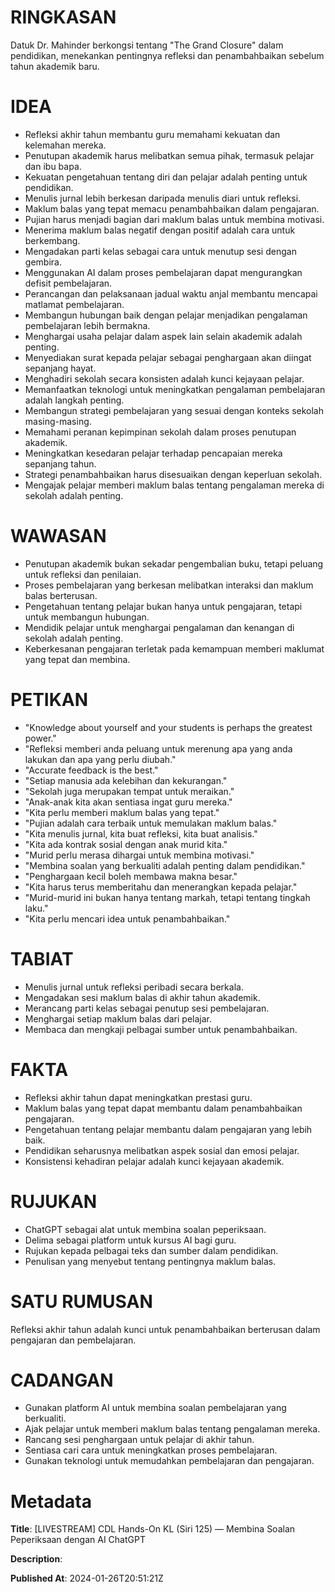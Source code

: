 # RINGKASAN
Datuk Dr. Mahinder berkongsi tentang "The Grand Closure" dalam pendidikan, menekankan pentingnya refleksi dan penambahbaikan sebelum tahun akademik baru.

# IDEA
- Refleksi akhir tahun membantu guru memahami kekuatan dan kelemahan mereka.
- Penutupan akademik harus melibatkan semua pihak, termasuk pelajar dan ibu bapa.
- Kekuatan pengetahuan tentang diri dan pelajar adalah penting untuk pendidikan.
- Menulis jurnal lebih berkesan daripada menulis diari untuk refleksi.
- Maklum balas yang tepat memacu penambahbaikan dalam pengajaran.
- Pujian harus menjadi bagian dari maklum balas untuk membina motivasi.
- Menerima maklum balas negatif dengan positif adalah cara untuk berkembang.
- Mengadakan parti kelas sebagai cara untuk menutup sesi dengan gembira.
- Menggunakan AI dalam proses pembelajaran dapat mengurangkan defisit pembelajaran.
- Perancangan dan pelaksanaan jadual waktu anjal membantu mencapai matlamat pembelajaran.
- Membangun hubungan baik dengan pelajar menjadikan pengalaman pembelajaran lebih bermakna.
- Menghargai usaha pelajar dalam aspek lain selain akademik adalah penting.
- Menyediakan surat kepada pelajar sebagai penghargaan akan diingat sepanjang hayat.
- Menghadiri sekolah secara konsisten adalah kunci kejayaan pelajar.
- Memanfaatkan teknologi untuk meningkatkan pengalaman pembelajaran adalah langkah penting.
- Membangun strategi pembelajaran yang sesuai dengan konteks sekolah masing-masing.
- Memahami peranan kepimpinan sekolah dalam proses penutupan akademik.
- Meningkatkan kesedaran pelajar terhadap pencapaian mereka sepanjang tahun.
- Strategi penambahbaikan harus disesuaikan dengan keperluan sekolah.
- Mengajak pelajar memberi maklum balas tentang pengalaman mereka di sekolah adalah penting.

# WAWASAN
- Penutupan akademik bukan sekadar pengembalian buku, tetapi peluang untuk refleksi dan penilaian.
- Proses pembelajaran yang berkesan melibatkan interaksi dan maklum balas berterusan.
- Pengetahuan tentang pelajar bukan hanya untuk pengajaran, tetapi untuk membangun hubungan.
- Mendidik pelajar untuk menghargai pengalaman dan kenangan di sekolah adalah penting.
- Keberkesanan pengajaran terletak pada kemampuan memberi maklumat yang tepat dan membina.
  
# PETIKAN
- "Knowledge about yourself and your students is perhaps the greatest power."
- "Refleksi memberi anda peluang untuk merenung apa yang anda lakukan dan apa yang perlu diubah."
- "Accurate feedback is the best."
- "Setiap manusia ada kelebihan dan kekurangan."
- "Sekolah juga merupakan tempat untuk meraikan."
- "Anak-anak kita akan sentiasa ingat guru mereka."
- "Kita perlu memberi maklum balas yang tepat."
- "Pujian adalah cara terbaik untuk memulakan maklum balas."
- "Kita menulis jurnal, kita buat refleksi, kita buat analisis."
- "Kita ada kontrak sosial dengan anak murid kita."
- "Murid perlu merasa dihargai untuk membina motivasi."
- "Membina soalan yang berkualiti adalah penting dalam pendidikan."
- "Penghargaan kecil boleh membawa makna besar."
- "Kita harus terus memberitahu dan menerangkan kepada pelajar."
- "Murid-murid ini bukan hanya tentang markah, tetapi tentang tingkah laku."
- "Kita perlu mencari idea untuk penambahbaikan."

# TABIAT
- Menulis jurnal untuk refleksi peribadi secara berkala.
- Mengadakan sesi maklum balas di akhir tahun akademik.
- Merancang parti kelas sebagai penutup sesi pembelajaran.
- Menghargai setiap maklum balas dari pelajar.
- Membaca dan mengkaji pelbagai sumber untuk penambahbaikan.
  
# FAKTA
- Refleksi akhir tahun dapat meningkatkan prestasi guru.
- Maklum balas yang tepat dapat membantu dalam penambahbaikan pengajaran.
- Pengetahuan tentang pelajar membantu dalam pengajaran yang lebih baik.
- Pendidikan seharusnya melibatkan aspek sosial dan emosi pelajar.
- Konsistensi kehadiran pelajar adalah kunci kejayaan akademik.

# RUJUKAN
- ChatGPT sebagai alat untuk membina soalan peperiksaan.
- Delima sebagai platform untuk kursus AI bagi guru.
- Rujukan kepada pelbagai teks dan sumber dalam pendidikan.
- Penulisan yang menyebut tentang pentingnya maklum balas.

# SATU RUMUSAN
Refleksi akhir tahun adalah kunci untuk penambahbaikan berterusan dalam pengajaran dan pembelajaran.

# CADANGAN
- Gunakan platform AI untuk membina soalan pembelajaran yang berkualiti.
- Ajak pelajar untuk memberi maklum balas tentang pengalaman mereka.
- Rancang sesi penghargaan untuk pelajar di akhir tahun.
- Sentiasa cari cara untuk meningkatkan proses pembelajaran.
- Gunakan teknologi untuk memudahkan pembelajaran dan pengajaran.


# Metadata
**Title**: [LIVESTREAM] CDL Hands-On KL (Siri 125) — Membina Soalan Peperiksaan dengan AI ChatGPT

**Description**: 

**Published At**: 2024-01-26T20:51:21Z